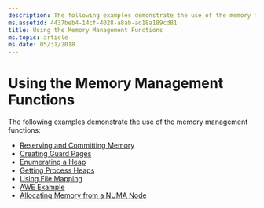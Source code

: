 ```yaml
---
description: The following examples demonstrate the use of the memory management functions.
ms.assetid: 4437beb4-14cf-4028-a8ab-ad18a189cd81
title: Using the Memory Management Functions
ms.topic: article
ms.date: 05/31/2018
---
```


# Using the Memory Management Functions

The following examples demonstrate the use of the memory management functions:

-   [Reserving and Committing Memory](reserving-and-committing-memory.md)
-   [Creating Guard Pages](creating-guard-pages.md)
-   [Enumerating a Heap](enumerating-a-heap.md)
-   [Getting Process Heaps](getting-process-heaps.md)
-   [Using File Mapping](using-file-mapping.md)
-   [AWE Example](awe-example.md)
-   [Allocating Memory from a NUMA Node](allocating-memory-from-a-numa-node.md)

 

 



